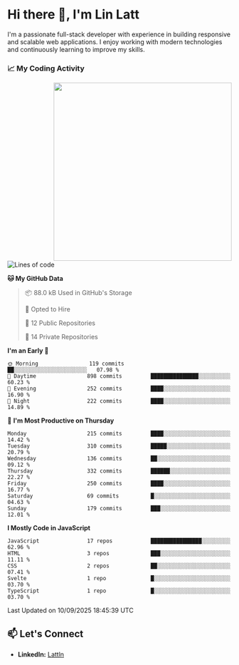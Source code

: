 # Hi there 👋, I'm Lin Latt

I'm a passionate full-stack developer with experience in building responsive and scalable web applications. I enjoy working with modern technologies and continuously learning to improve my skills.

### 📈 My Coding Activity 
<img src="https://github.com/user-attachments/assets/6cec4854-3eec-4600-9120-9be1d3cb2bfe"  width="400px" align="right">

<!--START_SECTION:waka-->
![Lines of code](https://img.shields.io/badge/From%20Hello%20World%20I%27ve%20Written-555.1%20thousand%20lines%20of%20code-blue)

**🐱 My GitHub Data** 

> 📦 88.0 kB Used in GitHub's Storage 
 > 
> 💼 Opted to Hire
 > 
> 📜 12 Public Repositories 
 > 
> 🔑 14 Private Repositories 
 > 
**I'm an Early 🐤** 

```text
🌞 Morning                119 commits         ██░░░░░░░░░░░░░░░░░░░░░░░   07.98 % 
🌆 Daytime                898 commits         ███████████████░░░░░░░░░░   60.23 % 
🌃 Evening                252 commits         ████░░░░░░░░░░░░░░░░░░░░░   16.90 % 
🌙 Night                  222 commits         ████░░░░░░░░░░░░░░░░░░░░░   14.89 % 
```
📅 **I'm Most Productive on Thursday** 

```text
Monday                   215 commits         ████░░░░░░░░░░░░░░░░░░░░░   14.42 % 
Tuesday                  310 commits         █████░░░░░░░░░░░░░░░░░░░░   20.79 % 
Wednesday                136 commits         ██░░░░░░░░░░░░░░░░░░░░░░░   09.12 % 
Thursday                 332 commits         ██████░░░░░░░░░░░░░░░░░░░   22.27 % 
Friday                   250 commits         ████░░░░░░░░░░░░░░░░░░░░░   16.77 % 
Saturday                 69 commits          █░░░░░░░░░░░░░░░░░░░░░░░░   04.63 % 
Sunday                   179 commits         ███░░░░░░░░░░░░░░░░░░░░░░   12.01 % 
```


**I Mostly Code in JavaScript** 

```text
JavaScript               17 repos            ████████████████░░░░░░░░░   62.96 % 
HTML                     3 repos             ███░░░░░░░░░░░░░░░░░░░░░░   11.11 % 
CSS                      2 repos             ██░░░░░░░░░░░░░░░░░░░░░░░   07.41 % 
Svelte                   1 repo              █░░░░░░░░░░░░░░░░░░░░░░░░   03.70 % 
TypeScript               1 repo              █░░░░░░░░░░░░░░░░░░░░░░░░   03.70 % 
```




 Last Updated on 10/09/2025 18:45:39 UTC
<!--END_SECTION:waka-->

## 📫 Let's Connect

- **LinkedIn:** [Lattln](https://linkedin.com/in/lin-latt)
<!-- - **Portfolio:** [Your Portfolio](https://yourportfolio.com) -->
